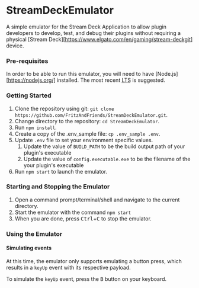 # StreamDeckEmulator

A simple emulator for the Stream Deck Application to allow plugin developers to develop, test, and debug their plugins without requiring a physical [Stream Deck][https://www.elgato.com/en/gaming/stream-deckgit] device.


### Pre-requisites

In order to be able to run this emulator, you will need to have [Node.js][https://nodejs.org/] installed. The most recent <abbr title="Long Term Service">LTS</abbr> is suggested.

### Getting Started

1. Clone the repository using git: `git clone https://github.com/FritzAndFriends/StreamDeckEmulator.git`.
2. Change directory to the repository: `cd StreamDeckEmulator`.
3. Run `npm install`.
4. Create a copy of the .env_sample file: `cp .env_sample .env`.
5. Update `.env` file to set your environment specific values.
   1. Update the value of `BUILD_PATH` to be the build output path of your plugin's executable
   2. Update the value of `config.executable.exe` to be the filename of the your plugin's executable
6. Run `npm start` to launch the emulator.


### Starting and Stopping the Emulator

1. Open a command prompt/terminal/shell and navigate to the current directory.
2. Start the emulator with the command `npm start`
3. When you are done, press <kbd>Ctrl</kbd>+<kbd>C</kbd> to stop the emulator.


### Using the Emulator

#### Simulating events

At this time, the emulator only supports emulating a button press, which results in a `keyUp` event with its respective payload.

To simulate the `keyUp` event, press the <kbd>B</kbd> button on your keyboard.




<!-- Reference Links -->

[Stream Deck]: https://www.elgato.com/gaming/stream-deck/ "Elgato's Stream Deck product page"

[Node.js]: https://nodejs.org/ "Learn about and get Node.js"